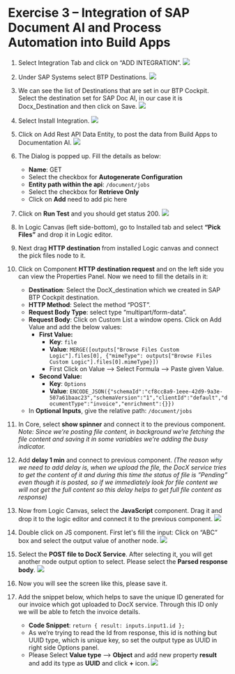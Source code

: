 # Exercise 3 – Integration of SAP Document AI and Process Automation into Build Apps

1.  Select Integration Tab and click on “ADD INTEGRATION”.
    ![](./Exercise%203.img/ex3.img01.jpg)

2.  Under SAP Systems select BTP Destinations.
    ![](./Exercise%203.img/ex3.img02.jpg)

3.  We can see the list of Destinations that are set in our BTP Cockpit. Select the destination set for SAP Doc AI, in our case it is Docx_Destination and then click on Save.
    ![](./Exercise%203.img/ex3.img03.png)
    
5.  Select Install Integration.
    ![](./Exercise%203.img/ex3.img04.png)
    
7.  Click on Add Rest API Data Entity, to post the data from Build Apps to Documentation AI.
     ![](./Exercise%203.img/ex3.img05.jpg)
    
9.  The Dialog is popped up. Fill the details as below:
    *   **Name**: GET
    *   Select the checkbox for **Autogenerate Configuration**
    *   **Entity path within the api**: `/document/jobs`
    *   Select the checkbox for **Retrieve Only**
    *   Click on **Add**
    need to add pic here

10.  Click on **Run Test** and you should get status 200.
    ![](./Exercise%203.img/ex3.img07.jpg)

12.  In Logic Canvas (left side-bottom), go to Installed tab and select **“Pick Files”** and drop it in Logic editor.

13.  Next drag **HTTP destination** from installed Logic canvas and connect the pick files node to it.

14. Click on Component **HTTP destination request** and on the left side you can view the Properties Panel. Now we need to fill the details in it:
    *   **Destination**: Select the DocX_destination which we created in SAP BTP Cockpit destination.
    *   **HTTP Method**: Select the method “POST”.
    *   **Request Body Type**: select type “multipart/form-data”.
    *   **Request Body**: Click on Custom List a window opens. Click on Add Value and add the below values:
        *   **First Value:**
            *   **Key**: `file`
            *   **Value**: `MERGE([outputs["Browse Files Custom Logic"].files[0], {"mimeType": outputs["Browse Files Custom Logic"].files[0].mimeType}])`
            *   First Click on Value --> Select Formula --> Paste given Value.
        *   **Second Value:**
            *   **Key**: `Options`
            *   **Value**: `ENCODE_JSON({"schemaId":"cf8cc8a9-1eee-42d9-9a3e-507a61baac23","schemaVersion":"1","clientId":"default","documentType":"invoice","enrichment":{}})`
    *   In **Optional Inputs**, give the relative path: `/document/jobs`

15. In Core, select **show spinner** and connect it to the previous component.
    *Note: Since we’re posting file content, in background we’re fetching the file content and saving it in some variables we’re adding the busy indicator.*

16. Add **delay 1 min** and connect to previous component.
    *(The reason why we need to add delay is, when we upload the file, the DocX service tries to get the content of it and during this time the status of file is ”Pending” even though it is posted, so if we immediately look for file content we will not get the full content so this delay helps to get full file content as response)*

17. Now from Logic Canvas, select the **JavaScript** component. Drag it and drop it to the logic editor and connect it to the previous component.
    ![](./Exercise%203.img/ex3.img08.jpg)

18. Double click on JS component. First let's fill the input: Click on “ABC” box and select the output value of another node.
    ![](./Exercise%203.img/ex3.img09.jpg)

19. Select the **POST file to DocX Service**. After selecting it, you will get another node output option to select. Please select the **Parsed response body**.
    ![](./Exercise%203.img/ex3.img10.png)

20. Now you will see the screen like this, please save it.

21. Add the snippet below, which helps to save the unique ID generated for our invoice which got uploaded to DocX service. Through this ID only we will be able to fetch the invoice details.
    *   **Code Snippet**:
        `return { result: inputs.input1.id };`
    *   As we’re trying to read the Id from response, this id is nothing but UUID type, which is unique key, so set the output type as UUID in right side Options panel.
    *   Please Select **Value type** --> **Object** and add new property **result** and add its type as **UUID** and click **+** icon.
    ![](./Exercise%203.img/ex3.img11.jpg)
